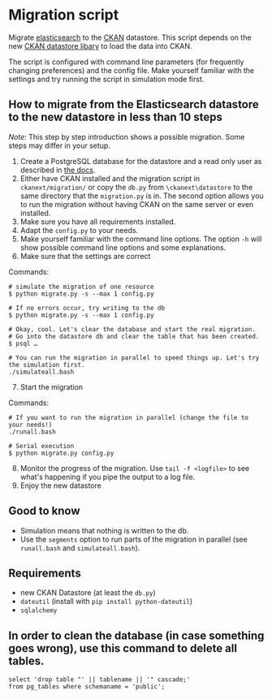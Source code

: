 # Migration script

Migrate [elasticsearch](http://www.elasticsearch.org) to the [CKAN](http://ckan.org/) datastore. This script depends on the new [CKAN datastore libary](https://github.com/okfn/ckan/tree/2733-feature-datastore) to load the data into CKAN. 

The script is configured with command line parameters (for frequently changing preferences) and the config file. Make yourself familiar with the settings and try running the script in simulation mode first. 

## How to migrate from the Elasticsearch datastore to the new datastore in less than 10 steps

_Note:_ This step by step introduction shows a possible migration. Some steps may differ in your setup.

1. Create a PostgreSQL database for the datastore and a read only user as described in [the docs](http://docs.ckan.org/en/master/datastore.html).
2. Either have CKAN installed and the migration script in `ckanext/migration/` or copy the `db.py` from `\ckanext\datastore` to the same directory that the `migration.py` is in. The second option allows you to run the migration without having CKAN on the same server or even installed.
3. Make sure you have all requirements installed.
4. Adapt the `config.py` to your needs.
5. Make yourself familiar with the command line options. The option `-h` will show possible command line options and some explanations. 
6. Make sure that the settings are correct

Commands:

    # simulate the migration of one resource
    $ python migrate.py -s --max 1 config.py
    
    # If no errors occur, try writing to the db
    $ python migrate.py -s --max 1 config.py
    
    # Okay, cool. Let's clear the database and start the real migration. 
    # Go into the datastore db and clear the table that has been created.
    $ psql …
    
    # You can run the migration in parallel to speed things up. Let's try the simulation first.
    ./simulateall.bash
    
7. Start the migration

Commands:

    # If you want to run the migration in parallel (change the file to your needs!)
    ./runall.bash
    
    # Serial execution
    $ python migrate.py config.py

8. Monitor the progress of the migration. Use `tail -f <logfile>` to see what's happening if you pipe the output to a log file.
9. Enjoy the new datastore

## Good to know

* Simulation means that nothing is written to the db.
* Use the `segments` option to run parts of the migration in parallel (see `runall.bash` and `simulateall.bash`).


## Requirements
* new CKAN Datastore (at least the `db.py`)
* `dateutil` (install with `pip install python-dateutil`)
* `sqlalchemy`

## In order to clean the database (in case something goes wrong), use this command to delete all tables.

    select 'drop table "' || tablename || '" cascade;' 
    from pg_tables where schemaname = 'public';